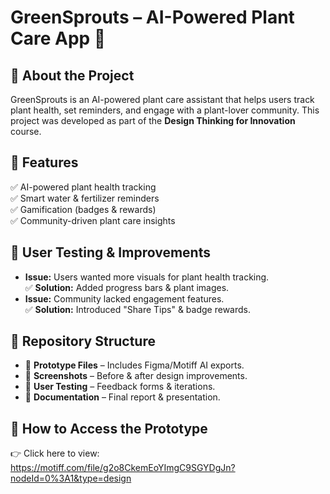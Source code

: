 # GreenSprouts – AI-Powered Plant Care App 🌱

## 🔹 About the Project
GreenSprouts is an AI-powered plant care assistant that helps users track plant health, set reminders, and engage with a plant-lover community. This project was developed as part of the **Design Thinking for Innovation** course.

## 🎯 Features
✅ AI-powered plant health tracking  
✅ Smart water & fertilizer reminders  
✅ Gamification (badges & rewards)  
✅ Community-driven plant care insights  

## 📝 User Testing & Improvements
- **Issue:** Users wanted more visuals for plant health tracking.  
  ✅ **Solution:** Added progress bars & plant images.  
- **Issue:** Community lacked engagement features.  
  ✅ **Solution:** Introduced "Share Tips" & badge rewards.  

## 📂 Repository Structure
- 📁 **Prototype Files** – Includes Figma/Motiff AI exports.  
- 📁 **Screenshots** – Before & after design improvements.  
- 📁 **User Testing** – Feedback forms & iterations.  
- 📁 **Documentation** – Final report & presentation.  

## 🚀 How to Access the Prototype
👉 Click here to view: https://motiff.com/file/g2o8CkemEoYImgC9SGYDgJn?nodeId=0%3A1&type=design
